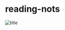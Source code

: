 # reading-nots 
![title](https://https://www.techtello.com/wp-content/uploads/2020/06/fixed-mindset-vs-growth-mindset-chart.png)
